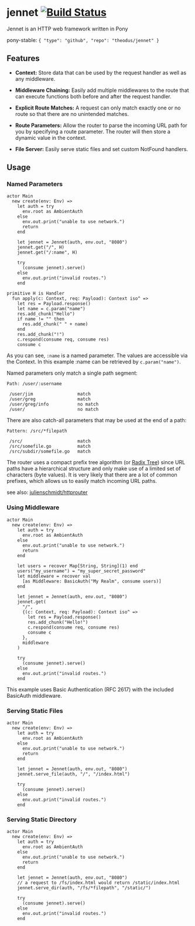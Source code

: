 # jennet [![Build Status](https://travis-ci.org/Theodus/jennet.svg?branch=master)](https://travis-ci.org/Theodus/jennet)

Jennet is an HTTP web framework written in Pony

pony-stable: `{ "type": "github", "repo": "theodus/jennet" }`

## Features
- **Context:** Store data that can be used by the request handler as well as any middleware.

- **Middleware Chaining:** Easily add multiple middlewares to the route that can execute functions both before and after the request handler.

- **Explicit Route Matches:** A request can only match exactly one or no route so that there are no unintended matches.

- **Route Parameters:** Allow the router to parse the incoming URL path for you by specifying a route parameter. The router will then store a dynamic value in the context.

- **File Server:** Easily serve static files and set custom NotFound handlers.

## Usage

### Named Parameters

```pony
actor Main
  new create(env: Env) =>
    let auth = try
      env.root as AmbientAuth
    else
      env.out.print("unable to use network.")
      return
    end
    
    let jennet = Jennet(auth, env.out, "8080")
    jennet.get("/", H)
    jennet.get("/:name", H)
    
    try
      (consume jennet).serve()
    else
      env.out.print("invalid routes.")
    end

primitive H is Handler
  fun apply(c: Context, req: Payload): Context iso^ =>
    let res = Payload.response()
    let name = c.param("name")
    res.add_chunk("Hello")
    if name != "" then
      res.add_chunk(" " + name)
    end
    res.add_chunk("!")
    c.respond(consume req, consume res)
    consume c
```

As you can see, `:name` is a named parameter. The values are accessible via the Context. In this example :name can be retrieved by `c.param("name")`.

Named parameters only match a single path segment:
```
Path: /user/:username

 /user/jim                 match
 /user/greg                match
 /user/greg/info           no match
 /user/                    no match
```

There are also catch-all parameters that may be used at the end of a path:
```
Pattern: /src/*filepath

 /src/                     match
 /src/somefile.go          match
 /src/subdir/somefile.go   match
```

The router uses a compact prefix tree algorithm (or [Radix Tree](https://en.wikipedia.org/wiki/Radix_tree)) since URL paths have a hierarchical structure and only make use of a limited set of characters (byte values). It is very likely that there are a lot of common prefixes, which allows us to easily match incoming URL paths.

see also: [julienschmidt/httprouter](https://github.com/julienschmidt/httprouter)

### Using Middleware

```pony
actor Main
  new create(env: Env) =>
    let auth = try
      env.root as AmbientAuth
    else
      env.out.print("unable to use network.")
      return
    end
    
    let users = recover Map[String, String](1) end
    users("my_username") = "my_super_secret_password"
    let middleware = recover val
      [as Middleware: BasicAuth("My Realm", consume users)]
    end
    
    let jennet = Jennet(auth, env.out, "8080")
    jennet.get(
      "/",
      {(c: Context, req: Payload): Context iso^ =>
        let res = Payload.response()
        res.add_chunk("Hello!")
        c.respond(consume req, consume res)
        consume c
      }, 
      middleware
    )
    
    try
      (consume jennet).serve()
    else
      env.out.print("invalid routes.")
    end
```

This example uses Basic Authentication (RFC 2617) with the included BasicAuth middleware.

### Serving Static Files

```pony
actor Main
  new create(env: Env) =>
    let auth = try
      env.root as AmbientAuth
    else
      env.out.print("unable to use network.")
      return
    end
    
    let jennet = Jennet(auth, env.out, "8080")
    jennet.serve_file(auth, "/", "/index.html")
    
    try
      (consume jennet).serve()
    else
      env.out.print("invalid routes.")
    end
```

### Serving Static Directory

```pony
actor Main
  new create(env: Env) =>
    let auth = try
      env.root as AmbientAuth
    else
      env.out.print("unable to use network.")
      return
    end

    let jennet = Jennet(auth, env.out, "8080")
    // a request to /fs/index.html would return /static/index.html
    jennet.serve_dir(auth, "/fs/*filepath", "/static/")
    
    try
      (consume jennet).serve()
    else
      env.out.print("invalid routes.")
    end
```
